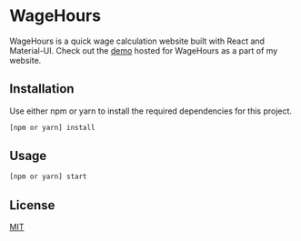 # WageHours

WageHours is a quick wage calculation website built with React and Material-UI.
Check out the [demo](https://wagehours.m1ke.co) hosted for WageHours as a part of my website.

## Installation

Use either npm or yarn to install the required dependencies for this project.

```bash
[npm or yarn] install
```

## Usage

```bash
[npm or yarn] start
```

## License
[MIT](https://choosealicense.com/licenses/mit/)